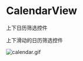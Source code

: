 # CalendarView
上下日历筛选控件

上下滑动的日历筛选控件

![calendar.gif](https://upload-images.jianshu.io/upload_images/3624080-ba6dbec95f3051bd.gif?imageMogr2/auto-orient/strip)
